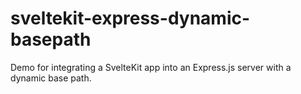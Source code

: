 # sveltekit-express-dynamic-basepath
Demo for integrating a SvelteKit app into an Express.js server with a dynamic base path.
